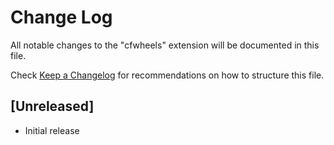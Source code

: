 # Change Log

All notable changes to the "cfwheels" extension will be documented in this file.

Check [Keep a Changelog](http://keepachangelog.com/) for recommendations on how to structure this file.

## [Unreleased]

- Initial release